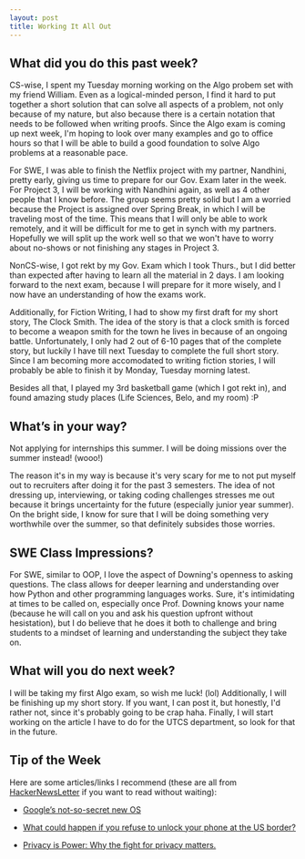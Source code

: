 ```yaml
---
layout: post
title: Working It All Out
---
```


What did you do this past week?
------
CS-wise, I spent my Tuesday morning working on the Algo probem set with my friend William. Even as a logical-minded person, I find it hard to put together a short solution that can solve all aspects of a problem, not only because of my nature, but also because there is a certain notation that needs to be followed when writing proofs. Since the Algo exam is coming up next week, I'm hoping to look over many examples and go to office hours so that I will be able to build a good foundation to solve Algo problems at a reasonable pace.

For SWE, I was able to finish the Netflix project with my partner, Nandhini, pretty early, giving us time to prepare for our Gov. Exam later in the week. For Project 3, I will be working with Nandhini again, as well as 4 other people that I know before. The group seems pretty solid but I am a worried because the Project is assigned over Spring Break, in which I will be traveling most of the time. This means that I will only be able to work remotely, and it will be difficult for me to get in synch with my partners. Hopefully we will split up the work well so that we won't have to worry about no-shows or not finishing any stages in Project 3.

NonCS-wise, I got rekt by my Gov. Exam which I took Thurs., but I did better than expected after having to learn all the material in 2 days. I am looking forward to the next exam, because I will prepare for it more wisely, and I now have an understanding of how the exams work.

Additionally, for Fiction Writing, I had to show my first draft for my short story, The Clock Smith. The idea of the story is that a clock smith is forced to become a weapon smith for the town he lives in because of an ongoing battle. Unfortunately, I only had 2 out of 6-10 pages that of the complete story, but luckily I have till next Tuesday to complete the full short story. Since I am becoming more accomodated to writing fiction stories, I will probably be able to finish it by Monday, Tuesday morning latest.

Besides all that, I played my 3rd basketball game (which I got rekt in), and found amazing study places (Life Sciences, Belo, and my room) :P

What’s in your way?
------
Not applying for internships this summer. I will be doing missions over the summer instead! (wooo!)

The reason it's in my way is because it's very scary for me to not put myself out to recruiters after doing it for the past 3 semesters. The idea of not dressing up, interviewing, or taking coding challenges stresses me out because it brings uncertainty for the future (especially junior year summer). On the bright side, I know for sure that I will be doing something very worthwhile over the summer, so that definitely subsides those worries.

SWE Class Impressions?
------
For SWE, similar to OOP, I love the aspect of Downing's openness to asking questions. The class allows for deeper learning and understanding over how Python and other programming languages works. Sure, it's intimidating at times to be called on, especially once Prof. Downing knows your name (because he will call on you and ask his question upfront without hesistation), but I do believe that he does it both to challenge and bring students to a mindset of learning and understanding the subject they take on.

What will you do next week?
------
I will be taking my first Algo exam, so wish me luck! (lol) Additionally, I will be finishing up my short story. If you want, I can post it, but honestly, I'd rather not, since it's probably going to be crap haha. Finally, I will start working on the article I have to do for the UTCS department, so look for that in the future.

Tip of the Week
------
Here are some articles/links I recommend (these are all from [HackerNewsLetter](www.hackernewsletter.com) if you want to read without waiting):

- [Google’s not-so-secret new OS](https://techspecs.blog/blog/2017/2/14/googles-not-so-secret-new-os?utm_source=hackernewsletter&utm_medium=email&utm_term=fav)

- [What could happen if you refuse to unlock your phone at the US border?](https://arstechnica.com/tech-policy/2017/02/what-could-happen-if-you-refuse-to-unlock-your-phone-at-the-us-border/?utm_source=hackernewsletter&utm_medium=email&utm_term=fav)

- [Privacy is Power: Why the fight for privacy matters.](https://journal.standardnotes.org/privacy-is-power-f0a064ab36ea#.ng2suojib)
